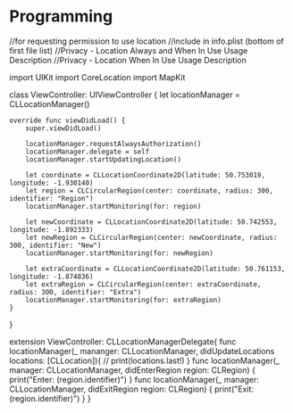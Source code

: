 # Programming


//for requesting permission to use location
//include in info.plist (bottom of first file list)
//Privacy - Location Always and When In Use Usage Description 
//Privacy - Location When In Use Usage Description

import UIKit
import CoreLocation
import MapKit

class ViewController: UIViewController {
    let locationManager = CLLocationManager()
    
    override func viewDidLoad() {
        super.viewDidLoad()
        
        locationManager.requestAlwaysAuthorization()
        locationManager.delegate = self
        locationManager.startUpdatingLocation()
        
        let coordinate = CLLocationCoordinate2D(latitude: 50.753019, longitude: -1.930140)
        let region = CLCircularRegion(center: coordinate, radius: 300, identifier: "Region")
        locationManager.startMonitoring(for: region)
    
        let newCoordinate = CLLocationCoordinate2D(latitude: 50.742553, longitude: -1.892333)
        let newRegion = CLCircularRegion(center: newCoordinate, radius: 300, identifier: "New")
        locationManager.startMonitoring(for: newRegion)

        let extraCoordinate = CLLocationCoordinate2D(latitude: 50.761153, longitude: -1.874836)
        let extraRegion = CLCircularRegion(center: extraCoordinate, radius: 300, identifier: "Extra")
        locationManager.startMonitoring(for: extraRegion)
    }
}

extension ViewController: CLLocationManagerDelegate{
    func locationManager(_ mananger: CLLocationManager, didUpdateLocations locations: [CLLocation]){
//        print(locations.last!)
    }
    func locationManager(_ manager: CLLocationManager, didEnterRegion region: CLRegion) {
        print("Enter: \(region.identifier)")
    }
    func locationManager(_ manager: CLLocationManager, didExitRegion region: CLRegion) {
        print("Exit: \(region.identifier)")
    }
}
